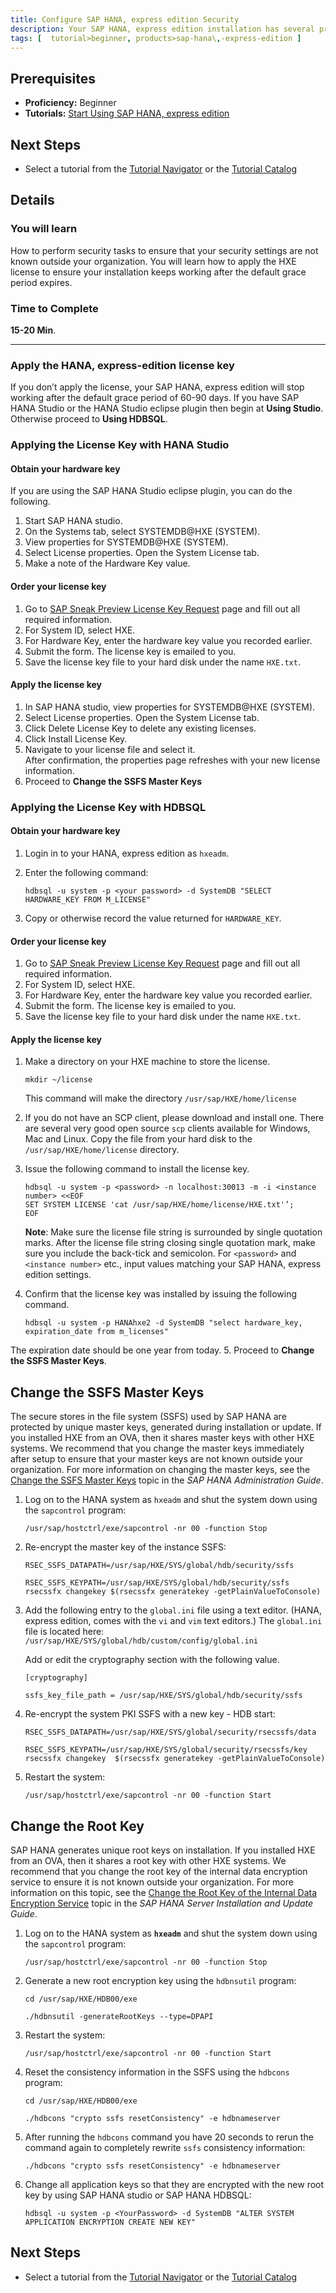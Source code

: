 ```yaml
---
title: Configure SAP HANA, express edition Security
description: Your SAP HANA, express edition installation has several preconfigured security settings. Before using SAP HANA, express edition, complete these security tasks.
tags: [  tutorial>beginner, products>sap-hana\,-express-edition ]
---
```

## Prerequisites  
 - **Proficiency:** Beginner
 - **Tutorials:** [Start Using SAP HANA, express edition](http://go.sap.com/developer/tutorials/hxe-ua-getting-started-vm.html)

## Next Steps
 - Select a tutorial from the [Tutorial Navigator](http://go.sap.com/developer/tutorial-navigator.html) or the [Tutorial Catalog](http://go.sap.com/developer/tutorials.html)

## Details
### You will learn  
How to perform security tasks to ensure that your security settings are not known outside your organization. You will learn how to apply the HXE license to ensure your installation keeps working after the default grace period expires.

### Time to Complete
**15-20 Min**.

---

### Apply the HANA, express-edition license key
If you don’t apply the license, your SAP HANA, express edition will stop working after the default grace period of 60-90 days. If you have SAP HANA Studio or the HANA Studio eclipse plugin then begin at **Using Studio**. Otherwise proceed to **Using HDBSQL**.

### Applying the License Key with HANA Studio

#### Obtain your hardware key
If you are using the SAP HANA Studio eclipse plugin, you can do the following.
1. Start SAP HANA studio.
2.	On the Systems tab, select SYSTEMDB@HXE (SYSTEM).
3.	View properties for SYSTEMDB@HXE (SYSTEM).
4.	Select License properties. Open the System License tab.
5.	Make a note of the Hardware Key value.

#### Order your license key
1. Go to [SAP Sneak Preview License Key Request](http://sap.com/minisap) page and fill out all required information.
2.	For System ID, select HXE.
3.	For Hardware Key, enter the hardware key value you recorded earlier.
4.	Submit the form. The license key is emailed to you.
5.  Save the license key file to your hard disk under the name `HXE.txt`.

#### Apply the license key
1.	In SAP HANA studio, view properties for SYSTEMDB@HXE (SYSTEM).
2.	Select License properties. Open the System License tab.
3.	Click Delete License Key to delete any existing licenses.
4.	Click Install License Key.
5.	Navigate to your license file and select it.  
After confirmation, the properties page refreshes with your new license information.
6. Proceed to **Change the SSFS Master Keys**

### Applying the License Key with HDBSQL

#### Obtain your hardware key
1. Login in to your HANA, express edition as `hxeadm`.
2.	Enter the following command:

    `hdbsql -u system -p <your password> -d SystemDB "SELECT HARDWARE_KEY FROM M_LICENSE"`

3.	Copy or otherwise record the value returned for `HARDWARE_KEY`.

#### Order your license key
1. Go to [SAP Sneak Preview License Key Request](http://sap.com/minisap) page and fill out all required information.
2.	For System ID, select HXE.
3.	For Hardware Key, enter the hardware key value you recorded earlier.
4.	Submit the form. The license key is emailed to you.
5.  Save the license key file to your hard disk under the name `HXE.txt`.

#### Apply the license key

1.	Make a directory on your HXE machine to store the license.

    `mkdir ~/license`

    This command will make the directory `/usr/sap/HXE/home/license`
2. If you do not have an SCP client, please download and install one. There are several very good open source `scp` clients available for Windows, Mac and Linux. Copy the file from your hard disk to the `/usr/sap/HXE/home/license` directory.
3. Issue the following command to install the license key.

    `hdbsql -u system -p <password> -n localhost:30013 -m -i <instance number> <<EOF`  
    `SET SYSTEM LICENSE 'cat /usr/sap/HXE/home/license/HXE.txt'’;`  
    `EOF`

    **Note**: Make sure the license file string is surrounded by single quotation marks. After the license file string closing single quotation mark, make sure you include the back-tick and semicolon. For `<password>` and `<instance number>` etc., input values matching your SAP HANA, express edition settings.

4.	Confirm that the license key was installed by issuing the following command.

    `hdbsql -u system -p HANAhxe2 -d SystemDB "select hardware_key, expiration_date from m_licenses"`

 The expiration date should be one year from today.
5. Proceed to **Change the SSFS Master Keys**.


## Change the SSFS Master Keys
The secure stores in the file system (SSFS) used by SAP HANA are protected by unique master keys, generated during installation or update. If you installed HXE from an OVA, then it shares master keys with other HXE systems. We recommend that you change the master keys immediately after setup to ensure that your master keys are not known outside your organization. For more information on changing the master keys, see the [Change the SSFS Master Keys](https://help.sap.com/saphelp_hanaplatform/helpdata/en/58/1593c48739431caaccc3d2ef55c23f/frameset.htm) topic in the *SAP HANA Administration Guide*.

1. Log on to the HANA system as `hxeadm` and shut the system down using the `sapcontrol` program:

    `/usr/sap/hostctrl/exe/sapcontrol -nr 00 -function Stop`

2. Re-encrypt the master key of the instance SSFS:  

    `RSEC_SSFS_DATAPATH=/usr/sap/HXE/SYS/global/hdb/security/ssfs`

    `RSEC_SSFS_KEYPATH=/usr/sap/HXE/SYS/global/hdb/security/ssfs rsecssfx changekey $(rsecssfx generatekey -getPlainValueToConsole)`

3. Add the following entry to the `global.ini` file using a text editor. (HANA, express edition, comes with the `vi` and `vim` text editors.) The `global.ini` file is located here:    `/usr/sap/HXE/SYS/global/hdb/custom/config/global.ini`

    Add or edit the cryptography section with the following value.

    `[cryptography]`

    `ssfs_key_file_path = /usr/sap/HXE/SYS/global/hdb/security/ssfs`

4. Re-encrypt the system PKI SSFS with a new key - HDB start:  

    `RSEC_SSFS_DATAPATH=/usr/sap/HXE/SYS/global/security/rsecssfs/data`

    `RSEC_SSFS_KEYPATH=/usr/sap/HXE/SYS/global/security/rsecssfs/key rsecssfx changekey  $(rsecssfx generatekey -getPlainValueToConsole)`

5.	Restart the system:  

    `/usr/sap/hostctrl/exe/sapcontrol -nr 00 -function Start`


## Change the Root Key
SAP HANA generates unique root keys on installation. If you installed HXE from an OVA, then it shares a root key with other HXE systems. We recommend that you change the root key of the internal data encryption service to ensure it is not known outside your organization. For more information on this topic, see the [Change the Root Key of the Internal Data Encryption Service](https://help.sap.com/saphelp_hanaplatform/helpdata/en/8f/bb69c47c224b3292ba078684f176e3/frameset.htm) topic in the *SAP HANA Server Installation and Update Guide*.

1. Log on to the HANA system as **`hxeadm`** and shut the system down using the `sapcontrol` program:  

    `/usr/sap/hostctrl/exe/sapcontrol -nr 00 -function Stop`

2. Generate a new root encryption key using the `hdbnsutil` program:  

    `cd /usr/sap/HXE/HDB00/exe`

    `./hdbnsutil -generateRootKeys --type=DPAPI`

3. Restart the system:  

    `/usr/sap/hostctrl/exe/sapcontrol -nr 00 -function Start`

4. Reset the consistency information in the SSFS using the `hdbcons` program:  

    `cd /usr/sap/HXE/HDB00/exe`

    `./hdbcons "crypto ssfs resetConsistency" -e hdbnameserver`

5. After running the `hdbcons` command you have 20 seconds to rerun the command again to completely rewrite `ssfs` consistency information:  

    `./hdbcons "crypto ssfs resetConsistency" -e hdbnameserver`

6. Change all application keys so that they are encrypted with the new root key by using SAP HANA studio or SAP HANA HDBSQL:  

    `hdbsql -u system -p <YourPassword> -d SystemDB "ALTER SYSTEM APPLICATION ENCRYPTION CREATE NEW KEY"`


## Next Steps
 - Select a tutorial from the [Tutorial Navigator](http://go.sap.com/developer/tutorial-navigator.html) or the [Tutorial Catalog](http://go.sap.com/developer/tutorials.html)
